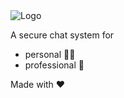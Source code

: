 <picture>
  <source media="(prefers-color-scheme: dark)" srcset="https://raw.githubusercontent.com/hk416-fr/.github/main/logo_light.png">
  <source media="(prefers-color-scheme: light)" srcset="https://raw.githubusercontent.com/hk416-fr/.github/main/logo_dark.png">
  <img alt="Logo">
</picture>

A secure chat system for
- personal 👩‍💻
- professional 💼 

Made with ❤️ 
